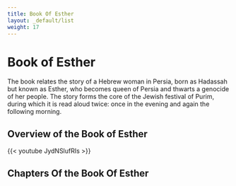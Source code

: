 ```yaml
---
title: Book Of Esther
layout: _default/list
weight: 17
---
```


# Book of Esther

The book relates the story of a Hebrew woman in Persia, born as Hadassah but known as Esther, who becomes queen of Persia and thwarts a genocide of her people. The story forms the core of the Jewish festival of Purim, during which it is read aloud twice: once in the evening and again the following morning.

## Overview of the Book of Esther
{{< youtube JydNSlufRIs >}}

## Chapters Of the Book Of Esther
